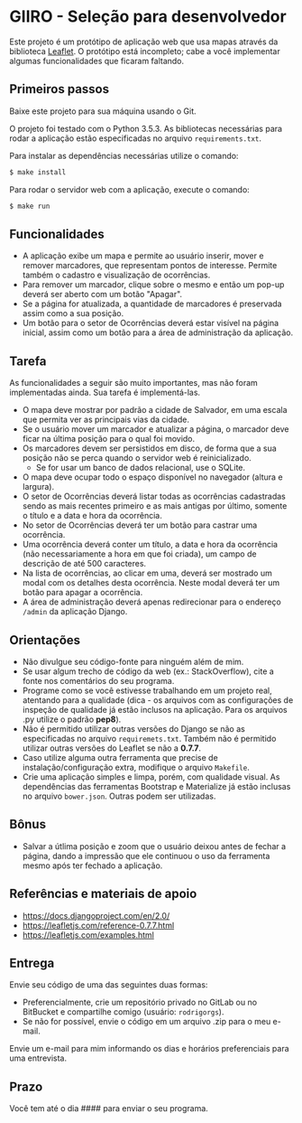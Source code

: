 # GIIRO - Seleção para desenvolvedor

Este projeto é um protótipo de aplicação web que usa mapas através da biblioteca [Leaflet](http://leafletjs.com/). O protótipo está incompleto; cabe a você implementar algumas funcionalidades que ficaram faltando.

## Primeiros passos

Baixe este projeto para sua máquina usando o Git.

O projeto foi testado com o Python 3.5.3. As bibliotecas necessárias para rodar a aplicação estão especificadas no arquivo `requirements.txt`.

Para instalar as dependências necessárias utilize o comando:
```bash
$ make install
```

Para rodar o servidor web com a aplicação, execute o comando:
```bash
$ make run
```

## Funcionalidades

- A aplicação exibe um mapa e permite ao usuário inserir, mover e remover marcadores, que representam pontos de interesse. Permite também o cadastro e visualização de ocorrências.
- Para remover um marcador, clique sobre o mesmo e então um pop-up deverá ser aberto com um botão "Apagar".
- Se a página for atualizada, a quantidade de marcadores é preservada assim como a sua posição.
- Um botão para o setor de Ocorrências deverá estar visível na página inicial, assim como um botão para a área de administração da aplicação. 

## Tarefa

As funcionalidades a seguir são muito importantes, mas não foram implementadas ainda. Sua tarefa é implementá-las.

- O mapa deve mostrar por padrão a cidade de Salvador, em uma escala que permita ver as principais vias da cidade.
- Se o usuário mover um marcador e atualizar a página, o marcador deve ficar na última posição para o qual foi movido.
- Os marcadores devem ser persistidos em disco, de forma que a sua posição não se perca quando o servidor web é reinicializado.
    - Se for usar um banco de dados relacional, use o SQLite.
- O mapa deve ocupar todo o espaço disponível no navegador (altura e largura).
- O setor de Ocorrências deverá listar todas as ocorrências cadastradas sendo as mais recentes primeiro e as mais antigas por último, somente o título e a data e hora da ocorrência.
- No setor de Ocorrências deverá ter um botão para castrar uma ocorrência.
- Uma ocorrência deverá conter um título, a data e hora da ocorrência (não necessariamente a hora em que foi criada), um campo de descrição de até 500 caracteres.
- Na lista de ocorrências, ao clicar em uma, deverá ser mostrado um modal com os detalhes desta ocorrência. Neste modal deverá ter um botão para apagar a ocorrência.
- A área de administração deverá apenas redirecionar para o endereço `/admin` da aplicação Django.

## Orientações

- Não divulgue seu código-fonte para ninguém além de mim.
- Se usar algum trecho de código da web (ex.: StackOverflow), cite a fonte nos comentários do seu programa.
- Programe como se você estivesse trabalhando em um projeto real, atentando para a qualidade (dica - os arquivos com as configurações de inspeção de qualidade já estão inclusos na aplicação. Para os arquivos .py utilize o padrão **pep8**).
- Não é permitido utilizar outras versões do Django se não as especificadas no arquivo `requiremets.txt`. Também não é permitido utilizar outras versões do Leaflet se não a **0.7.7**.
- Caso utilize alguma outra ferramenta que precise de instalação/configuração extra, modifique o arquivo `Makefile`.
- Crie uma aplicação simples e limpa, porém, com qualidade visual. As dependências das ferramentas Bootstrap e Materialize já estão inclusas no arquivo `bower.json`. Outras podem ser utilizadas.

## Bônus

- Salvar a útlima posição e zoom que o usuário deixou antes de fechar a página, dando a impressão que ele continuou o uso da ferramenta mesmo após ter fechado a aplicação. 

## Referências e materiais de apoio

- https://docs.djangoproject.com/en/2.0/
- https://leafletjs.com/reference-0.7.7.html
- https://leafletjs.com/examples.html

## Entrega

Envie seu código de uma das seguintes duas formas:

- Preferencialmente, crie um repositório privado no GitLab ou no BitBucket e compartilhe comigo (usuário: `rodrigorgs`).
- Se não for possível, envie o código em um arquivo .zip para o meu e-mail.

Envie um e-mail para mim informando os dias e horários preferenciais para uma entrevista.

## Prazo

Você tem até o dia #### para enviar o seu programa.
